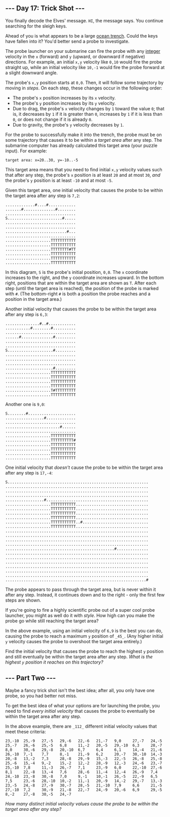 ## \-\-\- Day 17: Trick Shot ---

You finally decode the Elves' message. `HI`, the message says. You continue searching for the sleigh keys.

Ahead of you is what appears to be a large [ocean trench](https://en.wikipedia.org/wiki/Oceanic_trench). Could the keys have fallen into it? You'd better send a probe to investigate.

The probe launcher on your submarine can fire the probe with any [integer](https://en.wikipedia.org/wiki/Integer) velocity in the `x` (forward) and `y` (upward, or downward if negative) directions. For example, an initial `x,y` velocity like `0,10` would fire the probe straight up, while an initial velocity like `10,-1` would fire the probe forward at a slight downward angle.

The probe's `x,y` position starts at `0,0`. Then, it will follow some trajectory by moving in _steps_. On each step, these changes occur in the following order:

- The probe's `x` position increases by its `x` velocity.
- The probe's `y` position increases by its `y` velocity.
- Due to drag, the probe's `x` velocity changes by `1` toward the value `0`; that is, it decreases by `1` if it is greater than `0`, increases by `1` if it is less than `0`, or does not change if it is already `0`.
- Due to gravity, the probe's `y` velocity decreases by `1`.

For the probe to successfully make it into the trench, the probe must be on some trajectory that causes it to be within a _target area_ after any step. The submarine computer has already calculated this target area (your puzzle input). For example:

    target area: x=20..30, y=-10..-5

This target area means that you need to find initial `x,y` velocity values such that after any step, the probe's `x` position is at least `20` and at most `30`, _and_ the probe's `y` position is at least `-10` and at most `-5`.

Given this target area, one initial velocity that causes the probe to be within the target area after any step is `7,2`:

    .............#....#............
    .......#..............#........
    ...............................
    S........................#.....
    ...............................
    ...............................
    ...........................#...
    ...............................
    ....................TTTTTTTTTTT
    ....................TTTTTTTTTTT
    ....................TTTTTTTT#TT
    ....................TTTTTTTTTTT
    ....................TTTTTTTTTTT
    ....................TTTTTTTTTTT
    

In this diagram, `S` is the probe's initial position, `0,0`. The `x` coordinate increases to the right, and the `y` coordinate increases upward. In the bottom right, positions that are within the target area are shown as `T`. After each step (until the target area is reached), the position of the probe is marked with `#`. (The bottom-right `#` is both a position the probe reaches and a position in the target area.)

Another initial velocity that causes the probe to be within the target area after any step is `6,3`:

    ...............#..#............
    ...........#........#..........
    ...............................
    ......#..............#.........
    ...............................
    ...............................
    S....................#.........
    ...............................
    ...............................
    ...............................
    .....................#.........
    ....................TTTTTTTTTTT
    ....................TTTTTTTTTTT
    ....................TTTTTTTTTTT
    ....................TTTTTTTTTTT
    ....................T#TTTTTTTTT
    ....................TTTTTTTTTTT
    

Another one is `9,0`:

    S........#.....................
    .................#.............
    ...............................
    ........................#......
    ...............................
    ....................TTTTTTTTTTT
    ....................TTTTTTTTTT#
    ....................TTTTTTTTTTT
    ....................TTTTTTTTTTT
    ....................TTTTTTTTTTT
    ....................TTTTTTTTTTT
    

One initial velocity that _doesn't_ cause the probe to be within the target area after any step is `17,-4`:

    S..............................................................
    ...............................................................
    ...............................................................
    ...............................................................
    .................#.............................................
    ....................TTTTTTTTTTT................................
    ....................TTTTTTTTTTT................................
    ....................TTTTTTTTTTT................................
    ....................TTTTTTTTTTT................................
    ....................TTTTTTTTTTT..#.............................
    ....................TTTTTTTTTTT................................
    ...............................................................
    ...............................................................
    ...............................................................
    ...............................................................
    ................................................#..............
    ...............................................................
    ...............................................................
    ...............................................................
    ...............................................................
    ...............................................................
    ...............................................................
    ..............................................................#
    

The probe appears to pass through the target area, but is never within it after any step. Instead, it continues down and to the right - only the first few steps are shown.

If you're going to fire a highly scientific probe out of a super cool probe launcher, you might as well do it with _style_. How high can you make the probe go while still reaching the target area?

In the above example, using an initial velocity of `6,9` is the best you can do, causing the probe to reach a maximum `y` position of `_45_`. (Any higher initial `y` velocity causes the probe to overshoot the target area entirely.)

Find the initial velocity that causes the probe to reach the highest `y` position and still eventually be within the target area after any step. _What is the highest `y` position it reaches on this trajectory?_

## \-\-\- Part Two ---

Maybe a fancy trick shot isn't the best idea; after all, you only have one probe, so you had better not miss.

To get the best idea of what your options are for launching the probe, you need to find _every initial velocity_ that causes the probe to eventually be within the target area after any step.

In the above example, there are `_112_` different initial velocity values that meet these criteria:

    23,-10  25,-9   27,-5   29,-6   22,-6   21,-7   9,0     27,-7   24,-5
    25,-7   26,-6   25,-5   6,8     11,-2   20,-5   29,-10  6,3     28,-7
    8,0     30,-6   29,-8   20,-10  6,7     6,4     6,1     14,-4   21,-6
    26,-10  7,-1    7,7     8,-1    21,-9   6,2     20,-7   30,-10  14,-3
    20,-8   13,-2   7,3     28,-8   29,-9   15,-3   22,-5   26,-8   25,-8
    25,-6   15,-4   9,-2    15,-2   12,-2   28,-9   12,-3   24,-6   23,-7
    25,-10  7,8     11,-3   26,-7   7,1     23,-9   6,0     22,-10  27,-6
    8,1     22,-8   13,-4   7,6     28,-6   11,-4   12,-4   26,-9   7,4
    24,-10  23,-8   30,-8   7,0     9,-1    10,-1   26,-5   22,-9   6,5
    7,5     23,-6   28,-10  10,-2   11,-1   20,-9   14,-2   29,-7   13,-3
    23,-5   24,-8   27,-9   30,-7   28,-5   21,-10  7,9     6,6     21,-5
    27,-10  7,2     30,-9   21,-8   22,-7   24,-9   20,-6   6,9     29,-5
    8,-2    27,-8   30,-5   24,-7
    

_How many distinct initial velocity values cause the probe to be within the target area after any step?_
